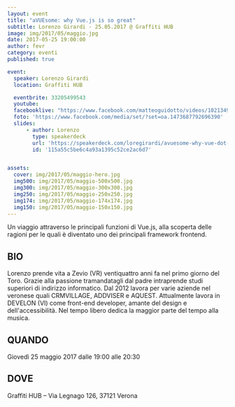 ```yaml
---
layout: event
title: "aVUEsome: why Vue.js is so great"
subtitle: Lorenzo Girardi - 25.05.2017 @ Graffiti HUB
image: img/2017/05/maggio.jpg
date: 2017-05-25 19:00:00
author: fevr
category: eventi
published: true

event:
  speaker: Lorenzo Girardi
  location: Graffiti HUB

  eventbrite: 33205499543
  youtube:
  facebooklive: "https://www.facebook.com/matteoguidotto/videos/10213490732766611/"
  foto: 'https://www.facebook.com/media/set/?set=oa.1473687792696390'
  slides:
      - author: Lorenzo
        type: speakerdeck
        url: 'https://speakerdeck.com/loregirardi/avuesome-why-vue-dot-js-is-so-great'
        id: '115a55c5be6c4a93a1395c52ce2ac6d7'


assets:
  cover: img/2017/05/maggio-hero.jpg
  img500: img/2017/05/maggio-500x500.jpg
  img300: img/2017/05/maggio-300x300.jpg
  img250: img/2017/05/maggio-250x250.jpg
  img174: img/2017/05/maggio-174x174.jpg
  img150: img/2017/05/maggio-150x150.jpg
---
```


Un viaggio attraverso le principali funzioni di Vue.js, alla scoperta delle ragioni per le quali è diventato uno dei principali framework frontend.

## BIO

Lorenzo prende vita a Zevio (VR) ventiquattro anni fa nel primo giorno del Toro.
Grazie alla passione tramandatagli dal padre intraprende studi superiori di indirizzo informatico.
Dal 2012 lavora per varie aziende nel veronese quali CRMVILLAGE, ADDVISER e AQUEST.
Attualmente lavora in DEVELON (VI) come front-end developer, amante del design e dell'accessibilità.
Nel tempo libero dedica la maggior parte del tempo alla musica.

## QUANDO

Giovedì 25 maggio 2017 dalle 19:00 alle 20:30

## DOVE

Graffiti HUB – Via Legnago 126, 37121 Verona
